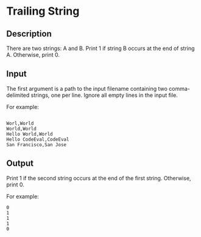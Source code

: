 # Trailing String

## Description

There are two strings: A and B. Print 1 if string B occurs at the end of string A. Otherwise, print 0.

## Input

The first argument is a path to the input filename containing two comma-delimited strings, one per line. Ignore all empty lines in the input file.

For example:

```

Worl,World
World,World
Hello World,World
Hello CodeEval,CodeEval
San Francisco,San Jose
```

## Output

Print 1 if the second string occurs at the end of the first string. Otherwise, print 0.

For example:

```
0
1
1
1
0
```
